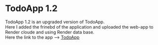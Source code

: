 # TodoApp 1.2
TodoApp 1.2 is an upgraded version of TodoApp.<br>
Here I added the frinebd of the application and uploaded the web-app to Render cloude and using Render data base.<br>
Here the link to the app --> <a href="https://todoapp-hm0v.onrender.com">TodoApp</a><br>







